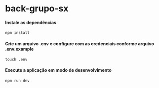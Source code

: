 # back-grupo-sx

#### Instale as dependências
`
npm install
`
#### Crie um arquivo .env e configure com as credenciais conforme arquivo .env.example
`
touch .env
`
#### Execute a aplicação em modo de desenvolvimento
`
npm run dev
`